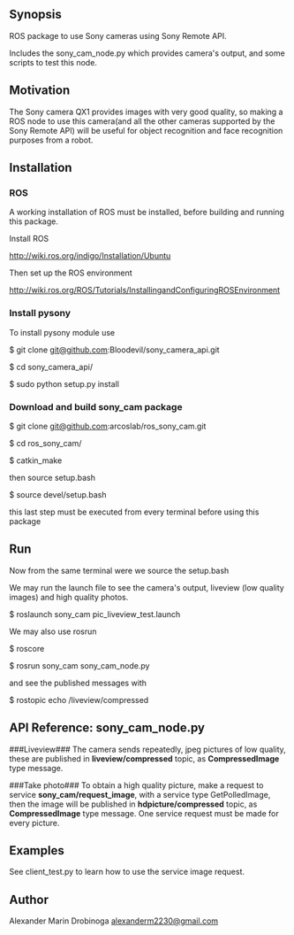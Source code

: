 ## Synopsis

ROS package to use Sony cameras using Sony Remote API.

Includes the sony_cam_node.py which provides camera's output, and some scripts to test this node.

## Motivation

The Sony camera QX1 provides images with very good quality, so making a ROS node to use this camera(and all the other cameras supported by the Sony Remote API) will be useful for object recognition and face recognition purposes from a robot.

## Installation

### ROS
A working installation of ROS must be installed, before building and running this package.

Install ROS

http://wiki.ros.org/indigo/Installation/Ubuntu

Then set up the ROS environment

http://wiki.ros.org/ROS/Tutorials/InstallingandConfiguringROSEnvironment

### Install pysony

To install pysony module use

$ git clone git@github.com:Bloodevil/sony_camera_api.git

$ cd sony_camera_api/

$ sudo python setup.py install

### Download and build sony_cam package

$ git clone git@github.com:arcoslab/ros_sony_cam.git

$ cd ros_sony_cam/

$ catkin_make

then source setup.bash

$ source devel/setup.bash

this last step must be executed from every terminal before using this package

## Run
Now from the same terminal were we source the setup.bash

We may run the launch file to see the camera's output, liveview (low quality images) and high quality photos.

$ roslaunch sony_cam pic_liveview_test.launch

We may also use rosrun

$ roscore

$ rosrun sony_cam sony_cam_node.py

and see the published messages with 

$ rostopic echo /liveview/compressed


## API Reference: sony_cam_node.py

###Liveview###
The camera sends repeatedly, jpeg pictures of low quality, these are published in **liveview/compressed** topic, as **CompressedImage** type message.

###Take photo###
To obtain a high quality picture, make a request to service **sony_cam/request_image**, with a service type GetPolledImage, then the image will be published in **hdpicture/compressed** topic, as **CompressedImage** type message. One service request must be made for every picture.

## Examples

See client_test.py to learn how to use the service image request.

## Author 
Alexander Marin Drobinoga alexanderm2230@gmail.com

